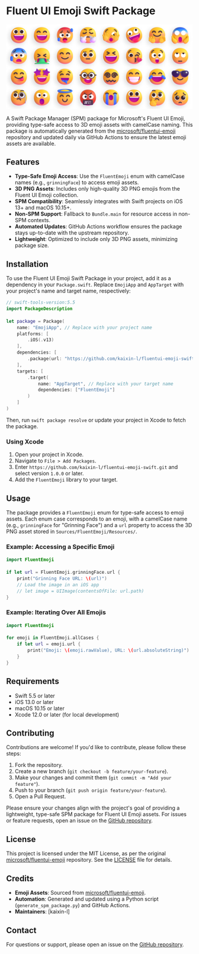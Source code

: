 # Fluent UI Emoji Swift Package

![Fluent UI Emoji Banner](art/readme_banner.webp)

A Swift Package Manager (SPM) package for Microsoft's Fluent UI Emoji, providing type-safe access to 3D emoji assets with camelCase naming. This package is automatically generated from the [microsoft/fluentui-emoji](https://github.com/microsoft/fluentui-emoji) repository and updated daily via GitHub Actions to ensure the latest emoji assets are available.

## Features

- **Type-Safe Emoji Access**: Use the `FluentEmoji` enum with camelCase names (e.g., `grinningFace`) to access emoji assets.
- **3D PNG Assets**: Includes only high-quality 3D PNG emojis from the Fluent UI Emoji collection.
- **SPM Compatibility**: Seamlessly integrates with Swift projects on iOS 13+ and macOS 10.15+.
- **Non-SPM Support**: Fallback to `Bundle.main` for resource access in non-SPM contexts.
- **Automated Updates**: GitHub Actions workflow ensures the package stays up-to-date with the upstream repository.
- **Lightweight**: Optimized to include only 3D PNG assets, minimizing package size.

## Installation

To use the Fluent UI Emoji Swift Package in your project, add it as a dependency in your `Package.swift`. Replace `EmojiApp` and `AppTarget` with your project's name and target name, respectively:

```swift
// swift-tools-version:5.5
import PackageDescription

let package = Package(
    name: "EmojiApp", // Replace with your project name
    platforms: [
        .iOS(.v13)
    ],
    dependencies: [
        .package(url: "https://github.com/kaixin-l/fluentui-emoji-swift.git", from: "1.0.0")
    ],
    targets: [
        .target(
            name: "AppTarget", // Replace with your target name
            dependencies: ["FluentEmoji"]
        )
    ]
)
```

Then, run `swift package resolve` or update your project in Xcode to fetch the package.

### Using Xcode
1. Open your project in Xcode.
2. Navigate to `File > Add Packages`.
3. Enter `https://github.com/kaixin-l/fluentui-emoji-swift.git` and select version `1.0.0` or later.
4. Add the `FluentEmoji` library to your target.

## Usage

The package provides a `FluentEmoji` enum for type-safe access to emoji assets. Each enum case corresponds to an emoji, with a camelCase name (e.g., `grinningFace` for "Grinning Face") and a `url` property to access the 3D PNG asset stored in `Sources/FluentEmoji/Resources/`.

### Example: Accessing a Specific Emoji

```swift
import FluentEmoji

if let url = FluentEmoji.grinningFace.url {
    print("Grinning Face URL: \(url)")
    // Load the image in an iOS app
    // let image = UIImage(contentsOfFile: url.path)
}
```

### Example: Iterating Over All Emojis

```swift
import FluentEmoji

for emoji in FluentEmoji.allCases {
    if let url = emoji.url {
        print("Emoji: \(emoji.rawValue), URL: \(url.absoluteString)")
    }
}
```

## Requirements

- Swift 5.5 or later
- iOS 13.0 or later
- macOS 10.15 or later
- Xcode 12.0 or later (for local development)

## Contributing

Contributions are welcome! If you'd like to contribute, please follow these steps:

1. Fork the repository.
2. Create a new branch (`git checkout -b feature/your-feature`).
3. Make your changes and commit them (`git commit -m "Add your feature"`).
4. Push to your branch (`git push origin feature/your-feature`).
5. Open a Pull Request.

Please ensure your changes align with the project's goal of providing a lightweight, type-safe SPM package for Fluent UI Emoji assets. For issues or feature requests, open an issue on the [GitHub repository](https://github.com/kaixin-l/fluentui-emoji-swift).

## License

This project is licensed under the MIT License, as per the original [microsoft/fluentui-emoji](https://github.com/microsoft/fluentui-emoji) repository. See the [LICENSE](LICENSE) file for details.

## Credits

- **Emoji Assets**: Sourced from [microsoft/fluentui-emoji](https://github.com/microsoft/fluentui-emoji).
- **Automation**: Generated and updated using a Python script (`generate_spm_package.py`) and GitHub Actions.
- **Maintainers**: [kaixin-l]

## Contact

For questions or support, please open an issue on the [GitHub repository](https://github.com/kaixin-l/fluentui-emoji-swift).